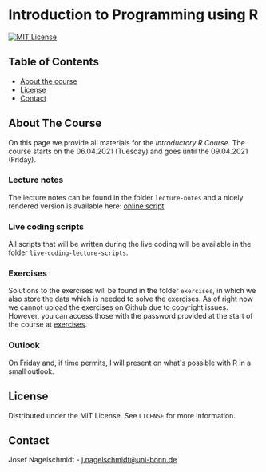 # Introduction to Programming using R

[![MIT License][license-shield]][license-url]

## Table of Contents

* [About the course](#about-the-project)
* [License](#license)
* [Contact](#contact)

<!-- ABOUT THE COURSE -->
## About The Course

On this page we provide all materials for the *Introductory R Course*.
The course starts on the 06.04.2021 (Tuesday) and goes until the 09.04.2021 (Friday).

### Lecture notes

The lecture notes can be found in the folder `lecture-notes` and a nicely rendered version is available here: [online script](https://josefnagelschmidt.github.io/r-course-2021/).

### Live coding scripts

All scripts that will be written during the live coding will be available in the folder `live-coding-lecture-scripts`.

### Exercises

Solutions to the exercises will be found in the folder `exercises`, in which we also store the data which is needed to solve the exercises. As of right now we cannot upload the exercises on Github due to copyright issues. However, you can access those with the password provided at the start of the course at [exercises](https://uni-bonn.sciebo.de/s/aJqdU36DZ5vgBzu).

### Outlook

On Friday and, if time permits, I will present on what's possible with R in a small outlook.


<!-- LICENSE -->
## License

Distributed under the MIT License. See `LICENSE` for more information.

<!-- CONTACT -->
## Contact

Josef Nagelschmidt - j.nagelschmidt@uni-bonn.de


<!-- MARKDOWN LINKS & IMAGES -->
<!-- https://www.markdownguide.org/basic-syntax/#reference-style-links -->


[license-shield]: https://img.shields.io/badge/License-MIT-yellow.svg
[license-url]: https://github.com/timmens/r-course/blob/master/LICENSE
